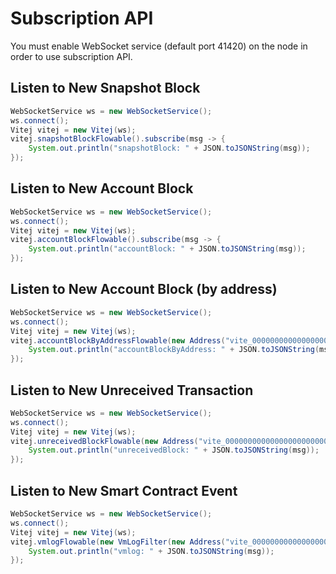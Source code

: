# Subscription API

You must enable WebSocket service (default port 41420) on the node in order to use subscription API. 

## Listen to New Snapshot Block
```java
WebSocketService ws = new WebSocketService();
ws.connect();
Vitej vitej = new Vitej(ws);
vitej.snapshotBlockFlowable().subscribe(msg -> {
    System.out.println("snapshotBlock: " + JSON.toJSONString(msg));
});
```

## Listen to New Account Block
```java
WebSocketService ws = new WebSocketService();
ws.connect();
Vitej vitej = new Vitej(ws);
vitej.accountBlockFlowable().subscribe(msg -> {
    System.out.println("accountBlock: " + JSON.toJSONString(msg));
});
```

## Listen to New Account Block (by address)
```java
WebSocketService ws = new WebSocketService();
ws.connect();
Vitej vitej = new Vitej(ws);
vitej.accountBlockByAddressFlowable(new Address("vite_000000000000000000000000000000000000000595292d996d")).subscribe(msg -> {
    System.out.println("accountBlockByAddress: " + JSON.toJSONString(msg));
});
```

## Listen to New Unreceived Transaction
```java
WebSocketService ws = new WebSocketService();
ws.connect();
Vitej vitej = new Vitej(ws);
vitej.unreceivedBlockFlowable(new Address("vite_000000000000000000000000000000000000000595292d996d")).subscribe(msg -> {
    System.out.println("unreceivedBlock: " + JSON.toJSONString(msg));
});
```

## Listen to New Smart Contract Event 
```java
WebSocketService ws = new WebSocketService();
ws.connect();
Vitej vitej = new Vitej(ws);
vitej.vmlogFlowable(new VmLogFilter(new Address("vite_000000000000000000000000000000000000000595292d996d"))).subscribe(msg -> {
    System.out.println("vmlog: " + JSON.toJSONString(msg));
});
```
